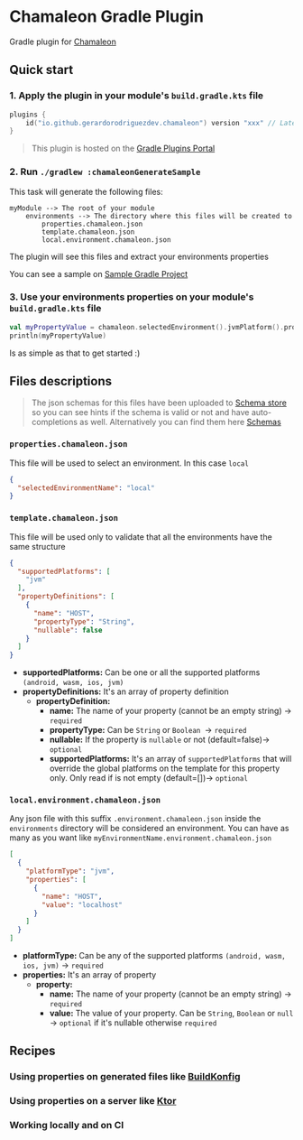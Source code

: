 # Chamaleon Gradle Plugin

Gradle plugin for [Chamaleon](../README.md)

## Quick start

### 1. Apply the plugin in your module's `build.gradle.kts` file

```kotlin
plugins {
    id("io.github.gerardorodriguezdev.chamaleon") version "xxx" // Latest release version
}
```

> This plugin is hosted on
> the [Gradle Plugins Portal](https://plugins.gradle.org/plugin/io.github.gerardorodriguezdev.chamaleon)

### 2. Run `./gradlew :chamaleonGenerateSample`

This task will generate the following files:

```text
myModule --> The root of your module
    environments --> The directory where this files will be created to
        properties.chamaleon.json
        template.chamaleon.json
        local.environment.chamaleon.json
```

The plugin will see this files and extract your environments properties

You can see a sample on [Sample Gradle Project](../samples/gradle-project)

### 3. Use your environments properties on your module's `build.gradle.kts` file

```kotlin
val myPropertyValue = chamaleon.selectedEnvironment().jvmPlatform().propertyStringValue("YourPropertyName")
println(myPropertyValue)
```

Is as simple as that to get started :)

## Files descriptions

> The json schemas for this files have been uploaded to [Schema store](https://www.schemastore.org/json/) so you can see
> hints if the schema is valid or not and have auto-completions as well. Alternatively you can find them
> here [Schemas](../schemas)

### `properties.chamaleon.json`

This file will be used to select an environment. In this case `local`

```json
{
  "selectedEnvironmentName": "local"
}
```

### `template.chamaleon.json`

This file will be used only to validate that all the environments have the same structure

```json
{
  "supportedPlatforms": [
    "jvm"
  ],
  "propertyDefinitions": [
    {
      "name": "HOST",
      "propertyType": "String",
      "nullable": false
    }
  ]
}
```

- **supportedPlatforms:** Can be one or all the supported platforms `(android, wasm, ios, jvm)`
- **propertyDefinitions:** It's an array of property definition
    - **propertyDefinition:**
        - **name:** The name of your property (cannot be an empty string) -> `required`
        - **propertyType:** Can be `String` or `Boolean `-> `required`
        - **nullable:** If the property is `nullable` or not (default=false)-> `optional`
      - **supportedPlatforms:** It's an array of `supportedPlatforms` that will override the global platforms on the
        template for this property only. Only read if is not empty  (default=[])-> `optional`

### `local.environment.chamaleon.json`

Any json file with this suffix `.environment.chamaleon.json` inside the `environments` directory will be considered an
environment. You can have as many as you want like `myEnvironmentName.environment.chamaleon.json`

```json
[
  {
    "platformType": "jvm",
    "properties": [
      {
        "name": "HOST",
        "value": "localhost"
      }
    ]
  }
]
```

- **platformType:** Can be any of the supported platforms `(android, wasm, ios, jvm)` -> `required`
- **properties:** It's an array of property
    - **property:**
        - **name:** The name of your property (cannot be an empty string) -> `required`
        - **value:** The value of your property. Can be `String`, `Boolean` or `null` -> `optional` if it's nullable
          otherwise `required`

## Recipes

### Using properties on generated files like [BuildKonfig](https://github.com/yshrsmz/BuildKonfig)

### Using properties on a server like [Ktor](https://github.com/ktorio/ktor)

### Working locally and on CI